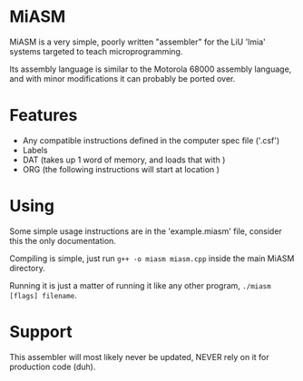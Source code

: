 MiASM
=====
MiASM is a very simple, poorly written "assembler" for the LiU 'lmia' systems targeted to teach microprogramming.

Its assembly language is similar to the Motorola 68000 assembly language, and with minor modifications it can probably be ported over.

Features
=====
* Any compatible instructions defined in the computer spec file ('.csf')
* Labels
* DAT <value> (takes up 1 word of memory, and loads that with <value>)
* ORG <value> (the following instructions will start at location <value>)

Using
=====
Some simple usage instructions are in the 'example.miasm' file, consider this the only documentation.

Compiling is simple, just run ```g++ -o miasm miasm.cpp``` inside the main MiASM directory.

Running it is just a matter of running it like any other program, ```./miasm [flags] filename```.

Support
=====
This assembler will most likely never be updated, NEVER rely on it for production code (duh).
